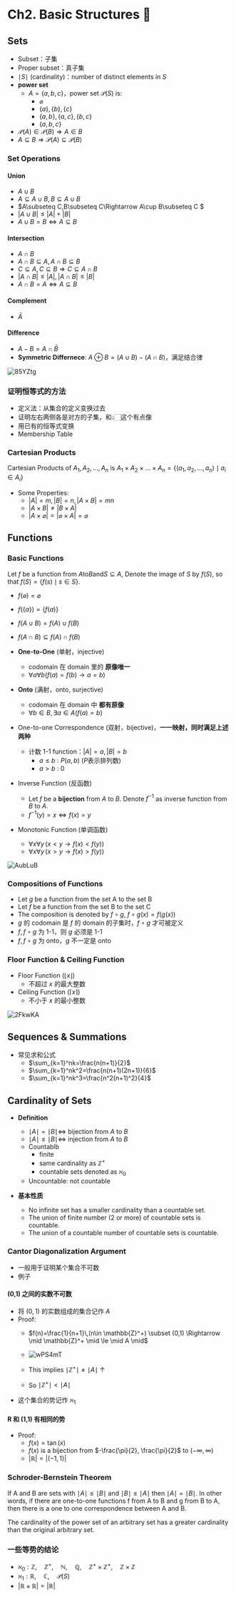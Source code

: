 # Ch2. Basic Structures 🚧

## Sets

- Subset：子集
- Proper subset：真子集
- $\mid S \mid$ (cardinality)：number of distinct elements in $S$	
- **power set**
    - $A=\{a,b,c\}$，power set $\mathcal{P}(S)$ is:
        - $\varnothing$
        - $\{a\},\{b\},\{c\}$
        - $\{a,b\},\{a,c\},\{b,c\}$
        - $\{a,b,c\}$
- $\mathcal{P}(A) \in \mathcal{P}(B) \Rightarrow A \in B$ 
- $A\subseteq  B  \Rightarrow \mathcal{P}(A) \subseteq  \mathcal{P}(B)$ 

### Set Operations

#### Union

- $A \cup B$ 
- $A\subseteq A\cup B,B\subseteq A\cup B$ 
- $A\subseteq C,B\subseteq C\Rightarrow A\cup B\subseteq C $
- $|A\cup B|\leq|A|+|B|$
- $A\cup B=B\Leftrightarrow A\subseteq B$

#### Intersection

- $A\cap B$
- $A\cap B\subseteq A,A\cap B\subseteq B$
- $C\subseteq A,C\subseteq B\Rightarrow C\subseteq A\cap B$
- $|A\cap B|\leq|A|,|A\cap B|\leq|B|$
- $A\cap B=A\Leftrightarrow A\subseteq B$

#### Complement
- $\bar A$
#### Difference
- $A-B=A\cap \bar B$
- **Symmetric Differnece**: $A \oplus B=(A\cup B)-(A\cap B)$，满足结合律

<img class="general-img" src='https://raw.githubusercontent.com/QAQdev/Pics/master/uPic/85YZtg.jpg' alt='85YZtg'/>


### 证明恒等式的方法
- 定义法：从集合的定义变换过去
- 证明左右两侧各是对方的子集，和👆🏻这个有点像
- 用已有的恒等式变换
- Membership Table

### Cartesian Products

Cartesian Products of $A_1, A_2, ..., A_n$ is $A_1 \times A_2 \times ... \times A_n = \{(a_1,a_2,...,a_n) \mid a_i \in A_i\}$ 

- Some Properties:
  - $\lvert A \rvert =m, \lvert B \rvert = n, \lvert A\times B \rvert =mn$ 
  - $\lvert A\times B\rvert \neq \lvert B\times A\rvert$
  - $\lvert A\times \varnothing\rvert = \lvert \varnothing \times A\rvert = \varnothing$

## Functions
### Basic Functions

Let $f$ be a function from $A$to$B$and$S \subseteq A$, Denote the image of $S$ by $f(S)$, so that $f(S)=\{f(s) \mid s \in S\}$.

- $f(\varnothing) = \varnothing$ 
- $f(\{a\})=\{f(a)\}$
- $f(A\cup B)=f(A)\cup f(B)$
- $f(A\cap B)\subseteq f(A)\cap f(B)$

- **One-to-One** (单射，injective)
    - codomain 在 domain 里的 **原像唯一**
    - $\forall a\forall b(f(a)=f(b) \to a=b)$ 
- **Onto** (满射，onto, surjective)
    - codomain 在 domain 中 **都有原像**
    - $\forall b \in B, \exists a\in A(f(a)=b)$
- One-to-one Correspondence (双射，bijective)，**一一映射，同时满足上述两种**
    - 计数 1-1 function：$\lvert A \rvert=a,\lvert B \rvert=b$
      - $a\le b$ : $P(a, b)$ ($P$表示排列数)
      - $a\gt b$ : 0
- Inverse Function (反函数)
    - Let $f$ be a **bijection** from $A$ to $B$. Denote $f^{-1}$ as inverse function from $B$ to $A$.
    - $f^{-1}(y)=x \Leftrightarrow f(x)=y$

- Monotonic Function (单调函数)
    - $\forall x\forall y \,(x\lt y \to f(x) \lt f(y))$
    - $\forall x\forall y \,(x\gt y \to f(x) \gt f(y))$

<img class="general-img" src='https://raw.githubusercontent.com/QAQdev/Pics/master/uPic/AubLuB.jpg' alt='AubLuB'/>

### Compositions of Functions

- Let $g$ be a function from the set A to the set B
- Let $f$ be a function from the set B to the set C
- The composition is denoted by $f\circ g$, $f\circ g(x)=f(g(x))$
- $g$ 的 codomain 是 $f$ 的 domain 的子集时，$f\circ g$ 才可被定义
- $f,f\circ g$ 为 1-1，则 $g$ 必须是 1-1
- $f,f\circ g$ 为 onto，$g$ 不一定是 onto

### Floor Function & Ceiling Function

- Floor Function ($\lfloor x \rfloor$)
    - 不超过 $x$ 的最大整数
- Ceiling Function ($\lceil x \rceil$)
    - 不小于 $x$ 的最小整数

<img class="general-img" src='https://raw.githubusercontent.com/QAQdev/Pics/master/uPic/2FkwKA.jpg' alt='2FkwKA'/>

## Sequences & Summations

- 常见求和公式
    - $\sum_{k=1}^nk=\frac{n(n+1)}{2}$
    - $\sum_{k=1}^nk^2=\frac{n(n+1)(2n+1)}{6}$
    - $\sum_{k=1}^nk^3=\frac{n^2(n+1)^2}{4}$

## Cardinality of Sets

- **Definition**
    - $\mid A \mid = \mid B \mid \iff$ bijection from $A$ to $B$
    - $\mid A \mid \le \mid B \mid \iff$ injection from $A$ to $B$
    - Countablb
        - finite
        - same cardinality as $\mathbb{Z}^+$
        - countable sets denoted as $\aleph_0$
    - Uncountable: not countable


- **基本性质**
    - No infinite set has a smaller cardinality than a countable set.
    - The union of finite number (2 or more) of countable sets is countable.
    - The union of a countable number of countable sets is countable.

### Cantor Diagonalization Argument

- 一般用于证明某个集合不可数
- 例子

#### (0,1) 之间的实数不可数

- 将 $(0,1)$ 的实数组成的集合记作 $A$
- Proof:
    - $f(n)=\frac{1}{n+1}\,(n\in \mathbb{Z}^+) \subset (0,1) \Rightarrow \mid \mathbb{Z}^+ \mid \le \mid A \mid$

    - <img class="general-img" src='https://raw.githubusercontent.com/QAQdev/Pics/master/uPic/wPS4mT.jpg' alt='wPS4mT'/>
    - This implies $\mid \mathbb{Z}^+ \mid \neq \mid A \mid$ ↑
    - So $\mid \mathbb{Z}^+ \mid \lt \mid A \mid$
- 这个集合的势记作 $\aleph_1$

#### R 和 (1,1) 有相同的势

- Proof:
    - $f(x)=\tan(x)$
    - $f(x)$ is a bijection from $-\frac{\pi}{2}, \frac{\pi}{2}$ to $(-\infty,\infty)$
    - $\lvert \mathbb{R} \rvert = \lvert (-1,1) \rvert$

### Schroder-Bernstein Theorem

If A and B are sets with $\mid A\mid \le \mid B\mid$ and $\mid B\mid \le \mid A\mid$ then $\mid A\mid = \mid B\mid$. In other words, if there are one-to-one functions f from A to B and g from B to A, then there is a one to one correspondence between A and B.

The cardinality of the power set of an arbitrary set has a greater cardinality than the original arbitrary set.

### 一些等势的结论

- $\aleph_0: \mathbb{Z}, \quad \mathbb{Z}^+, \quad \mathbb{N}, \quad \mathbb{Q}, \quad \mathbb{Z}^+\times \mathbb{Z}^+, \quad \mathbb{Z}\times\mathbb{Z}$
- $\aleph_1: \mathbb{R}, \quad \mathbb{C}, \quad \mathcal{P}(S)$
- $\lvert \mathbb{R}\times\mathbb{R} \rvert = \lvert \mathbb{R} \rvert$